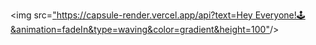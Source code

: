 <img src=["https://capsule-render.vercel.app/api?text=Hey Everyone!🕹️&animation=fadeIn&type=waving&color=gradient&height=100"](https://capsule-render.vercel.app/api?type=venom&height=300&color=gradient&text=Hey%20there!%20I'm%20Benedetta&textBg=false&fontAlign=50&fontSize=21&fontColor=000000&descAlign=51&descAlignY=77)/>


<!--
**bene-vona/bene-vona** is a ✨ _special_ ✨ repository because its `README.md` (this file) appears on your GitHub profile.

Here are some ideas to get you started:

- 🔭 I’m currently working on ...
- 🌱 I’m currently learning ...
- 👯 I’m looking to collaborate on ...
- 🤔 I’m looking for help with ...
- 💬 Ask me about ...
- 📫 How to reach me: ...
- 😄 Pronouns: ...
- ⚡ Fun fact: ...
-->
